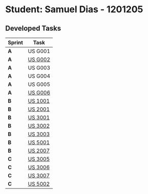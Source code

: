 # Student: Samuel Dias - 1201205

## Developed Tasks


| Sprint | Task     |
|--------|--------------------|
| **A**  | US G001 |
| **A**  | [US G002](../SPRINT%20A/US_G002/readme.md) |
| **A**  | US G003 |
| **A**  | US G004 |
| **A**  | US G005 |
| **A**  | [US G006](../SPRINT%20A/US_G006/readme.md) |
| **B**  | [US 1001](../SPRINT%20B/US_1001/readme.md) |
| **B**  | [US 2001](../SPRINT%20B/US_2001/readme.md) |
| **B**  | [US 3001](../SPRINT%20B/US_3001/readme.md) |
| **B**  | [US 3002](../SPRINT%20B/US_3002/readme.md) |
| **B**  | [US 3003](../SPRINT%20B/US_3003/readme.md) |
| **B**  | [US 5001](../SPRINT%20B/US_5001/US5001_Group8.pptx) |
| **B**  | [US 2007](../SPRINT%20B/US_2007/readme.md) |
| **C**  | [US 3005](../SPRINT%20C/US_3005/readme.md) |
| **C**  | [US 3006](../SPRINT%20C/US_3006/readme.md) |
| **C**  | [US 3007](../SPRINT%20C/US_3007/readme.md) |
| **C**  | [US 5002](../SPRINT%20C/US_5002/US5002_Group8.pptx) |